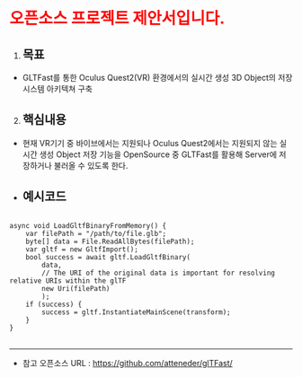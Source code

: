 
<span style="color:red">오픈소스 프로젝트 제안서입니다.</span>
==============================

1. ## 목표
  + GLTFast를 통한 Oculus Quest2(VR) 환경에서의 실시간 생성 3D Object의 저장 시스템 아키텍쳐 구축
2. ## 핵심내용
  + 현재 VR기기 중 바이브에서는 지원되나 Oculus Quest2에서는 지원되지 않는 실시간 생성 Object 저장 기능을 OpenSource 중 GLTFast를 활용해 Server에 저장하거나 불러올 수 있도록 한다.
* ## 예시코드
<pre>
<code>
async void LoadGltfBinaryFromMemory() {
    var filePath = "/path/to/file.glb";
    byte[] data = File.ReadAllBytes(filePath);
    var gltf = new GltfImport();
    bool success = await gltf.LoadGltfBinary(
        data, 
        // The URI of the original data is important for resolving relative URIs within the glTF
        new Uri(filePath)
        );
    if (success) {
        success = gltf.InstantiateMainScene(transform);
    }
}
</code>
</pre>

*****

* 참고 오픈소스 URL : <https://github.com/atteneder/glTFast/>


